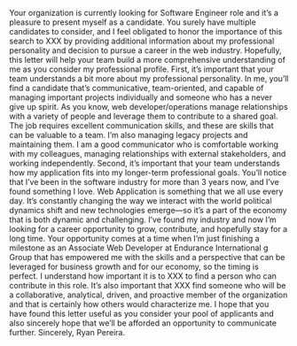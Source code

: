Your organization is currently looking for Software Engineer role and it’s a pleasure to present myself as a candidate. You surely have multiple candidates to consider, and I feel obligated to honor the importance of this search to XXX by providing additional information about my professional personality and decision to pursue a career in the web industry. Hopefully, this letter will help your team build a more comprehensive understanding of me as you consider my professional profile. First, it’s important that your team understands a bit more about my professional personality. In me, you’ll find a candidate that’s communicative, team-oriented, and capable of managing important projects individually and someone who has a never give up spirit. As you know, web developer/operations manage relationships with a variety of people and leverage them to contribute to a shared goal. The job requires excellent communication skills, and these are skills that can be valuable to a team. I’m also managing legacy projects and maintaining them. I am a good communicator who is comfortable working with my colleagues, managing relationships with external stakeholders, and working independently. Second, it’s important that your team understands how my application fits into my longer-term professional goals. You’ll notice that I’ve been in the software industry for more than 3 years now, and I’ve found something I love. Web Application is something that we all use every day. It’s constantly changing the way we interact with the world political dynamics shift and new technologies emerge—so it’s a part of the economy that is both dynamic and challenging. I’ve found my industry and now I’m looking for a career opportunity to grow, contribute, and hopefully stay for a long time. Your opportunity comes at a time when I’m just finishing a milestone as an Associate Web Developer at Endurance International g Group that has empowered me with the skills and a perspective that can be leveraged for business growth and for our economy, so the timing is perfect. I understand how important it is to XXX to find a person who can contribute in this role. It’s also important that XXX find someone who will be a collaborative, analytical, driven, and proactive member of the organization and that is certainly how others would characterize me. I hope that you have found this letter useful as you consider your pool of applicants and also sincerely hope that we’ll be afforded an opportunity to communicate further. Sincerely, Ryan Pereira.